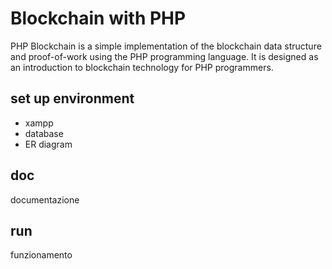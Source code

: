 # Blockchain with PHP

PHP Blockchain is a simple implementation of the blockchain data structure and proof-of-work using the PHP programming language. It is designed as an introduction to blockchain technology for PHP programmers.

## set up environment
- xampp
- database
- ER diagram

## doc
documentazione

## run
funzionamento